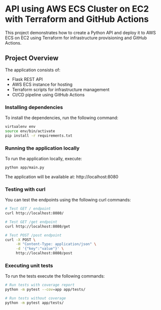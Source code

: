 # API using AWS ECS Cluster on EC2 with Terraform and GitHub Actions
This project demonstrates how to create a Python API and deploy it to AWS ECS on EC2 using Terraform for infrastructure provisioning and GitHub Actions.

## Project Overview
The application consists of:
- Flask REST API
- AWS ECS instance for hosting
- Terraform scripts for infrastructure management
- CI/CD pipeline using GitHub Actions

### Installing dependencies

To install the dependencies, run the following command:

```bash
virtualenv env
source env/bin/activate
pip install -r requirements.txt
```

### Running the application locally

To run the application locally, execute:

```bash
python app/main.py
```

The application will be available at: http://localhost:8080

### Testing with curl

You can test the endpoints using the following curl commands:

```bash
# Test GET / endpoint
curl http://localhost:8080/

# Test GET /get endpoint
curl http://localhost:8080/get

# Test POST /post endpoint
curl -X POST \
     -H "Content-Type: application/json" \
     -d '{"key":"value"}' \
     http://localhost:8080/post
```

### Executing unit tests

To run the tests execute the following commands:

```bash
# Run tests with coverage report
python -m pytest --cov=app app/tests/

# Run tests without coverage
python -m pytest app/tests/
```